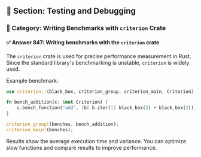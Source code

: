 ## 📘 Section: Testing and Debugging
### 🔹 Category: Writing Benchmarks with `criterion` Crate
#### ✅ Answer 847: Writing benchmarks with the `criterion` crate

The `criterion` crate is used for precise performance measurement in Rust. Since the standard library's benchmarking is unstable, `criterion` is widely used.

Example benchmark:

```rust
use criterion::{black_box, criterion_group, criterion_main, Criterion};

fn bench_addition(c: &mut Criterion) {
    c.bench_function("add", |b| b.iter(|| black_box(2) + black_box(2)));
}

criterion_group!(benches, bench_addition);
criterion_main!(benches);
```

Results show the average execution time and variance. You can optimize slow functions and compare results to improve performance.
